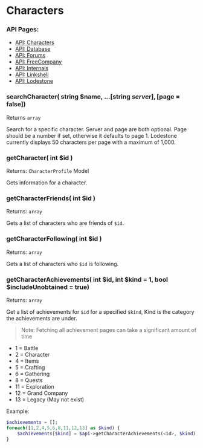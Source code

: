 # Characters

### API Pages:
- [API: Characters](docs/ApiCharacters.md)
- [API: Database](docs/ApiDatabase.md)
- [API: Forums](docs/ApiForums.md)
- [API: FreeCompany](docs/ApiFreeCompany.md)
- [API: Internals](docs/ApiInternals.md)
- [API: Linkshell](docs/ApiLinkshell.md)
- [API: Lodestone](docs/ApiLodestone.md)

### searchCharacter( string $name, ...[string $server], [$page = false])
Returns `array`

Search for a specific character. Server and page are both optional. Page should be a number if set, otherwise it defaults to page 1. Lodestone currently displays 50 characters per page with a maximum of 1,000.

### getCharacter( int $id )
Returns: `CharacterProfile` Model

Gets information for a character.

### getCharacterFriends( int $id )
Returns: `array`

Gets a list of characters who are friends of `$id`.

### getCharacterFollowing( int $id )
Returns: `array`

Gets a list of characters who `$id` is following.

### getCharacterAchievements( int $id, int $kind = 1, bool $includeUnobtained = true)
Returns: `array`

Get a list of achievements for `$id` for a specified `$kind`, Kind is the category the achievements are under.
> Note: Fetching all achievement pages can take a significant amount of time
- 1 = Battle
- 2 = Character
- 4 = Items
- 5 = Crafting
- 6 = Gathering
- 8 = Quests
- 11 = Exploration
- 12 = Grand Company
- 13 = Legacy (May not exist)

Example:
```php
$achievements = [];
foreach([1,2,4,5,6,8,11,12,13] as $kind) {
    $achievements[$kind] = $api->getCharacterAchievements(<id>, $kind);
}
```
